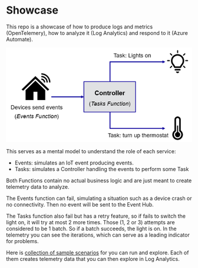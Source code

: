 # Showcase

This repo is a showcase of how to produce logs and metrics (OpenTelemery), how to analyze it (Log Analytics) and respond to it (Azure Automate).

![Events and Tasks analogy](EventsTasksStoryline.png)

This serves as a mental model to understand the role of each service:

* Events: simulates an IoT event producing events.
* Tasks: simulates a Controller handling the events to perform some Task

Both Functions contain no actual business logic and are just meant to create telemetry data to analyze.

The Events function can fail, simulating a situation such as a device crash or no connectivity. Then no event will be sent to the Event Hub.

The Tasks function also fail but has a retry feature, so if fails to switch the light on, it will try at most 2 more times. Those (1, 2 or 3) attempts are considered to be 1 batch. So if a batch succeeds, the light is on. In the telemetry you can see the iterations, which can serve as a leading indicator for problems.

Here is [collection of sample scenarios](SampleScenarios.md) for you can run and explore. Each of them creates telemetry data that you can then explore in Log Analytics.
